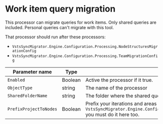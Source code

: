 # Work item query migration

This processor can migrate queries for work items. Only shared queries are included. Personal queries can't migrate with this tool.

That processor should run after these processors:

* `VstsSyncMigrator.Engine.Configuration.Processing.NodeStructuresMigrationConfig`
* `VstsSyncMigrator.Engine.Configuration.Processing.TeamMigrationConfig`
 


| Parameter name         | Type    | Description                              | Default Value                            |
|------------------------|---------|------------------------------------------|------------------------------------------|
| `Enabled`              | Boolean | Active the processor if it true.         | false                                    |
| `ObjectType`           | string  | The name of the processor                | VstsSyncMigrator.Engine.Configuration.Processing.WorkItemQueryMigrationConfig |
| `SharedFolderName`     | string  | The folder where the shared queries are in. | Shared Queries                           |
| `PrefixProjectToNodes` | Boolean | Prefix your iterations and areas with the project name. If you have enabled this in `VstsSyncMigrator.Engine.Configuration.Processing.NodeStructuresMigrationConfig` you must do it here too. | false                                    |


